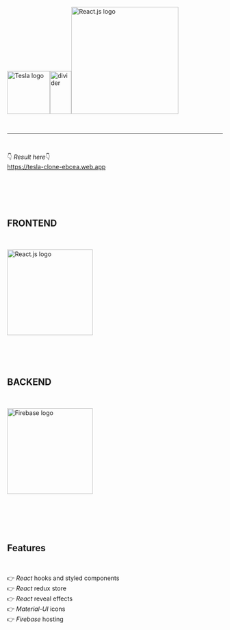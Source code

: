 <img src="https://external-content.duckduckgo.com/iu/?u=http%3A%2F%2Fwww.carlogos.org%2Flogo%2FTesla-logo-2003-2500x2500.png&f=1&nofb=1" width="100" alt="Tesla logo"><img src="https://external-content.duckduckgo.com/iu/?u=http%3A%2F%2Fwww.newdesignfile.com%2Fpostpic%2F2013%2F07%2Fvertical-divider-line_253162.png&f=1&nofb=1" height='100' width="50" alt="divider"><img src="https://external-content.duckduckgo.com/iu/?u=https%3A%2F%2Flogos-download.com%2Fwp-content%2Fuploads%2F2016%2F09%2FReact_logo_wordmark.png&f=1&nofb=1" width="250" alt="React.js logo">

</br><hr class="line"></br>

👇 <em>Result here</em>👇 </br>
https://tesla-clone-ebcea.web.app

</br></br></br></br>

<h2>FRONTEND</h2></br>

<img src="https://external-content.duckduckgo.com/iu/?u=https%3A%2F%2Flogos-download.com%2Fwp-content%2Fuploads%2F2016%2F09%2FReact_logo_wordmark.png&f=1&nofb=1" width="200" alt="React.js logo"></br></br></br></br></br>

<h2>BACKEND</h2></br>

<img src="https://external-content.duckduckgo.com/iu/?u=https%3A%2F%2Fappdevcon.nl%2Fwp-content%2Fuploads%2F2019%2F02%2Flogo_lockup_firebase_horizontal.png&f=1&nofb=1" width="200" alt="Firebase logo"></br></br></br></br></br></br>

<h2>Features</h2></br>

👉 <em>React</em> hooks and styled components</br>
👉 <em>React</em> redux store</br>
👉 <em>React</em> reveal effects</br>
👉 <em>Material-UI</em> icons</br>
👉 <em>Firebase</em> hosting

</br></br></br>
